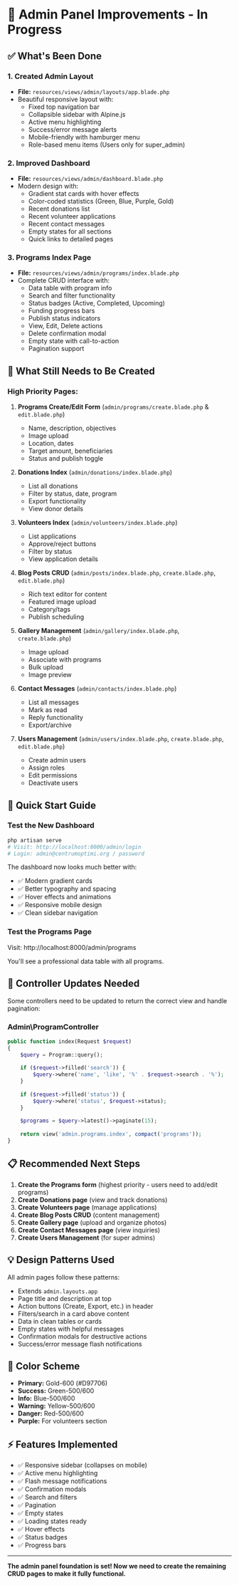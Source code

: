 # 🎨 Admin Panel Improvements - In Progress

## ✅ What's Been Done

### 1. Created Admin Layout
- **File:** `resources/views/admin/layouts/app.blade.php`
- Beautiful responsive layout with:
  - Fixed top navigation bar
  - Collapsible sidebar with Alpine.js
  - Active menu highlighting
  - Success/error message alerts
  - Mobile-friendly with hamburger menu
  - Role-based menu items (Users only for super_admin)

### 2. Improved Dashboard
- **File:** `resources/views/admin/dashboard.blade.php`
- Modern design with:
  - Gradient stat cards with hover effects
  - Color-coded statistics (Green, Blue, Purple, Gold)
  - Recent donations list
  - Recent volunteer applications
  - Recent contact messages
  - Empty states for all sections
  - Quick links to detailed pages

### 3. Programs Index Page
- **File:** `resources/views/admin/programs/index.blade.php`
- Complete CRUD interface with:
  - Data table with program info
  - Search and filter functionality
  - Status badges (Active, Completed, Upcoming)
  - Funding progress bars
  - Publish status indicators
  - View, Edit, Delete actions
  - Delete confirmation modal
  - Empty state with call-to-action
  - Pagination support

## 📝 What Still Needs to Be Created

### High Priority Pages:

1. **Programs Create/Edit Form** (`admin/programs/create.blade.php` & `edit.blade.php`)
   - Name, description, objectives
   - Image upload
   - Location, dates
   - Target amount, beneficiaries
   - Status and publish toggle

2. **Donations Index** (`admin/donations/index.blade.php`)
   - List all donations
   - Filter by status, date, program
   - Export functionality
   - View donor details

3. **Volunteers Index** (`admin/volunteers/index.blade.php`)
   - List applications
   - Approve/reject buttons
   - Filter by status
   - View application details

4. **Blog Posts CRUD** (`admin/posts/index.blade.php`, `create.blade.php`, `edit.blade.php`)
   - Rich text editor for content
   - Featured image upload
   - Category/tags
   - Publish scheduling

5. **Gallery Management** (`admin/gallery/index.blade.php`, `create.blade.php`)
   - Image upload
   - Associate with programs
   - Bulk upload
   - Image preview

6. **Contact Messages** (`admin/contacts/index.blade.php`)
   - List all messages
   - Mark as read
   - Reply functionality
   - Export/archive

7. **Users Management** (`admin/users/index.blade.php`, `create.blade.php`, `edit.blade.php`)
   - Create admin users
   - Assign roles
   - Edit permissions
   - Deactivate users

## 🎯 Quick Start Guide

### Test the New Dashboard
```bash
php artisan serve
# Visit: http://localhost:8000/admin/login
# Login: admin@centrumoptimi.org / password
```

The dashboard now looks much better with:
- ✅ Modern gradient cards
- ✅ Better typography and spacing
- ✅ Hover effects and animations
- ✅ Responsive mobile design
- ✅ Clean sidebar navigation

### Test the Programs Page
Visit: http://localhost:8000/admin/programs

You'll see a professional data table with all programs.

## 🔧 Controller Updates Needed

Some controllers need to be updated to return the correct view and handle pagination:

### Admin\ProgramController
```php
public function index(Request $request)
{
    $query = Program::query();
    
    if ($request->filled('search')) {
        $query->where('name', 'like', '%' . $request->search . '%');
    }
    
    if ($request->filled('status')) {
        $query->where('status', $request->status);
    }
    
    $programs = $query->latest()->paginate(15);
    
    return view('admin.programs.index', compact('programs'));
}
```

## 📋 Recommended Next Steps

1. **Create the Programs form** (highest priority - users need to add/edit programs)
2. **Create Donations page** (view and track donations)
3. **Create Volunteers page** (manage applications)
4. **Create Blog Posts CRUD** (content management)
5. **Create Gallery page** (upload and organize photos)
6. **Create Contact Messages page** (view inquiries)
7. **Create Users Management** (for super admins)

## 💡 Design Patterns Used

All admin pages follow these patterns:
- Extends `admin.layouts.app`
- Page title and description at top
- Action buttons (Create, Export, etc.) in header
- Filters/search in a card above content
- Data in clean tables or cards
- Empty states with helpful messages
- Confirmation modals for destructive actions
- Success/error message flash notifications

## 🎨 Color Scheme

- **Primary:** Gold-600 (#D97706)
- **Success:** Green-500/600
- **Info:** Blue-500/600
- **Warning:** Yellow-500/600
- **Danger:** Red-500/600
- **Purple:** For volunteers section

## ⚡ Features Implemented

- ✅ Responsive sidebar (collapses on mobile)
- ✅ Active menu highlighting
- ✅ Flash message notifications
- ✅ Confirmation modals
- ✅ Search and filters
- ✅ Pagination
- ✅ Empty states
- ✅ Loading states ready
- ✅ Hover effects
- ✅ Status badges
- ✅ Progress bars

---

**The admin panel foundation is set! Now we need to create the remaining CRUD pages to make it fully functional.**
